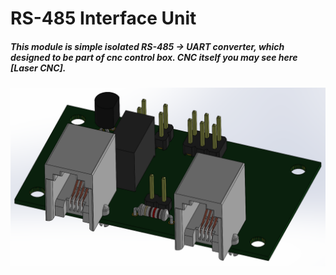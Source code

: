 # RS-485 Interface Unit

##### This module is simple isolated RS-485 -> UART converter, which designed to be part of cnc control box. CNC itself you may see here [Laser CNC].

<img src="https://github.com/veresvr/RS-485-Interface-Unit/blob/main/preview.png"></img>
